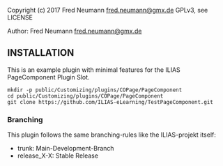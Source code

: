 Copyright (c) 2017 Fred Neumann <fred.neumann@gmx.de>
GPLv3, see LICENSE

Author: Fred Neumann <fred.neumann@gmx.de>


INSTALLATION
------------

This is an example plugin with minimal features for the ILIAS PageComponent Plugin Slot.

```
mkdir -p public/Customizing/plugins/COPage/PageComponent
cd public/Customizing/plugins/COPage/PageComponent
git clone https://github.com/ILIAS-eLearning/TestPageComponent.git
```

### Branching
This plugin follows the same branching-rules like the ILIAS-projekt itself:
- trunk: Main-Development-Branch
- release_X-X: Stable Release
